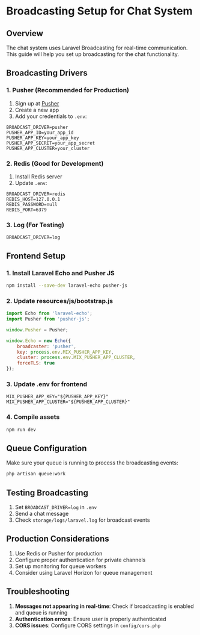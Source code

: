 # Broadcasting Setup for Chat System

## Overview
The chat system uses Laravel Broadcasting for real-time communication. This guide will help you set up broadcasting for the chat functionality.

## Broadcasting Drivers

### 1. Pusher (Recommended for Production)
1. Sign up at [Pusher](https://pusher.com/)
2. Create a new app
3. Add your credentials to `.env`:
```env
BROADCAST_DRIVER=pusher
PUSHER_APP_ID=your_app_id
PUSHER_APP_KEY=your_app_key
PUSHER_APP_SECRET=your_app_secret
PUSHER_APP_CLUSTER=your_cluster
```

### 2. Redis (Good for Development)
1. Install Redis server
2. Update `.env`:
```env
BROADCAST_DRIVER=redis
REDIS_HOST=127.0.0.1
REDIS_PASSWORD=null
REDIS_PORT=6379
```

### 3. Log (For Testing)
```env
BROADCAST_DRIVER=log
```

## Frontend Setup

### 1. Install Laravel Echo and Pusher JS
```bash
npm install --save-dev laravel-echo pusher-js
```

### 2. Update resources/js/bootstrap.js
```javascript
import Echo from 'laravel-echo';
import Pusher from 'pusher-js';

window.Pusher = Pusher;

window.Echo = new Echo({
    broadcaster: 'pusher',
    key: process.env.MIX_PUSHER_APP_KEY,
    cluster: process.env.MIX_PUSHER_APP_CLUSTER,
    forceTLS: true
});
```

### 3. Update .env for frontend
```env
MIX_PUSHER_APP_KEY="${PUSHER_APP_KEY}"
MIX_PUSHER_APP_CLUSTER="${PUSHER_APP_CLUSTER}"
```

### 4. Compile assets
```bash
npm run dev
```

## Queue Configuration

Make sure your queue is running to process the broadcasting events:

```bash
php artisan queue:work
```

## Testing Broadcasting

1. Set `BROADCAST_DRIVER=log` in `.env`
2. Send a chat message
3. Check `storage/logs/laravel.log` for broadcast events

## Production Considerations

1. Use Redis or Pusher for production
2. Configure proper authentication for private channels
3. Set up monitoring for queue workers
4. Consider using Laravel Horizon for queue management

## Troubleshooting

1. **Messages not appearing in real-time**: Check if broadcasting is enabled and queue is running
2. **Authentication errors**: Ensure user is properly authenticated
3. **CORS issues**: Configure CORS settings in `config/cors.php`

